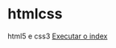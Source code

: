 # htmlcss
 html5 e css3
<a href="https://gabrielsaant.github.io/htmlcss/index.html"> Executar o index</a>